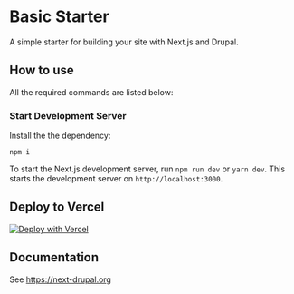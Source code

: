 # Basic Starter

A simple starter for building your site with Next.js and Drupal.

## How to use

All the required commands are listed below:

### Start Development Server

Install the the dependency:

```
npm i
```


To start the Next.js development server, run `npm run dev` or `yarn dev`. This starts the development server on `http://localhost:3000`.

## Deploy to Vercel

[![Deploy with Vercel](https://vercel.com/button)](https://vercel.com/new/clone?repository-url=https%3A%2F%2Fgithub.com%2Fchapter-three%2Fnext-drupal-basic-starter&env=NEXT_PUBLIC_DRUPAL_BASE_URL,NEXT_IMAGE_DOMAIN,DRUPAL_PREVIEW_SECRET,DRUPAL_CLIENT_ID,DRUPAL_CLIENT_SECRET&envDescription=Learn%20more%20about%20environment%20variables&envLink=https%3A%2F%2Fnext-drupal.org%2Fdocs%2Fenvironment-variables&project-name=next-drupal&demo-title=Next.js%20for%20Drupal&demo-description=A%20next-generation%20front-end%20for%20your%20Drupal%20site.&demo-url=https%3A%2F%2Fdemo.next-drupal.org&demo-image=https%3A%2F%2Fnext-drupal.org%2Fimages%2Fdemo-screenshot.jpg)

## Documentation

See https://next-drupal.org

